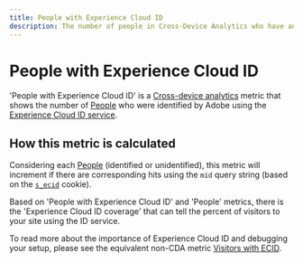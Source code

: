 ```yaml
---
title: People with Experience Cloud ID
description: The number of people in Cross-Device Analytics who have an Experience Cloud ID.
---
```

# People with Experience Cloud ID

'People with Experience Cloud ID' is a [Cross-device analytics](../cda/overview.md) metric that shows the number of [People](people.md) who were identified by Adobe using the [Experience Cloud ID service](https://experienceleague.adobe.com/docs/id-service/using/home.html).

## How this metric is calculated

Considering each [People](people.md) (identified or unidentified), this metric will increment if there are corresponding hits using the `mid` query string (based on the [`s_ecid`](https://experienceleague.adobe.com/docs/core-services/interface/ec-cookies/cookies-analytics.html) cookie).

Based on 'People with Experience Cloud ID' and 'People' metrics, there is the 'Experience Cloud ID coverage' that can tell the percent of visitors to your site using the ID service.

To read more about the importance of Experience Cloud ID and debugging your setup, please see the equivalent non-CDA metric [Visitors with ECID](visitors-with-ecid.html).